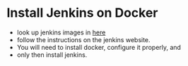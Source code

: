 # Install Jenkins on Docker

* look up jenkins images in [here](https://hub.docker.com/r/jenkins/jenkins/tags)
* follow the instructions on the jenkins website.
* You will need to install docker, configure it properly, and
* only then install jenkins.
